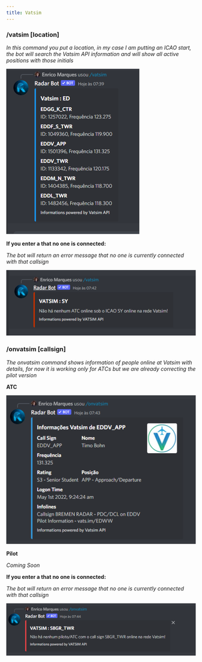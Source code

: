 ```yaml
---
title: Vatsim
---
```


### /vatsim [location]

*In this command you put a location, in my case I am putting an ICAO start, the bot will search the Vatsim API information and will show all active positions with those initials*

![Vatsim informations](../../../assets/docs/english/vatsim/vatsim.png)



**If you enter a that no one is connected:**

*The bot will return an error message that no one is currently connected with that callsign*


![Vatsim Error](../../../assets/docs/english/vatsim/vatsimerror.png)





### /onvatsim [callsign]
*The onvatsim command shows information of people online at Vatsim with details, for now it is working only for ATCs but we are already correcting the pilot version*

**ATC**

![OnVatsim informations](../../../assets/docs/english/vatsim/onvatsim.png)


**Pilot**

*Coming Soon*


**If you enter a that no one is connected:**

*The bot will return an error message that no one is currently connected with that callsign*


![Vatsim Error](../../../assets/docs/english/vatsim/onvatsimerror.png)
